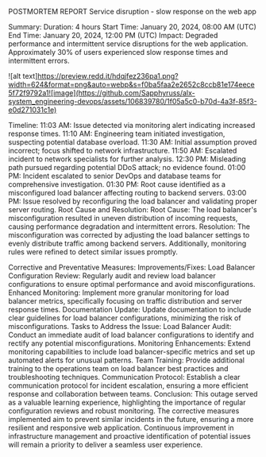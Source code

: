 POSTMORTEM REPORT 
Service disruption - slow response on the web app


Summary:
Duration: 4 hours
Start Time: January 20, 2024, 08:00 AM (UTC)
End Time: January 20, 2024, 12:00 PM (UTC)
Impact: Degraded performance and intermittent service disruptions for the web application. Approximately 30% of users experienced slow response times and intermittent errors.



![alt text]https://preview.redd.it/hdqjfez236pa1.png?width=624&format=png&auto=webp&s=f0ba5faa2e2652c8ccb81e174eece5f72f9792a1![image](https://github.com/Sapphyruss/alx-system_engineering-devops/assets/106839780/1f05a5c0-b70d-4a3f-85f3-e0d271031c1e)


Timeline:
11:03 AM: Issue detected via monitoring alert indicating increased response times.
11:10 AM: Engineering team initiated investigation, suspecting potential database overload.
11:30 AM: Initial assumption proved incorrect; focus shifted to network infrastructure.
11:50 AM: Escalated incident to network specialists for further analysis.
12:30 PM: Misleading path pursued regarding potential DDoS attack; no evidence found.
01:00 PM: Incident escalated to senior DevOps and database teams for comprehensive investigation.
01:30 PM: Root cause identified as a misconfigured load balancer affecting routing to backend servers.
03:00 PM: Issue resolved by reconfiguring the load balancer and validating proper server routing.
Root Cause and Resolution:
Root Cause: The load balancer's misconfiguration resulted in uneven distribution of incoming requests, causing performance degradation and intermittent errors.
Resolution: The misconfiguration was corrected by adjusting the load balancer settings to evenly distribute traffic among backend servers. Additionally, monitoring rules were refined to detect similar issues promptly.








Corrective and Preventative Measures:
Improvements/Fixes:
Load Balancer Configuration Review: Regularly audit and review load balancer configurations to ensure optimal performance and avoid misconfigurations.
Enhanced Monitoring: Implement more granular monitoring for load balancer metrics, specifically focusing on traffic distribution and server response times.
Documentation Update: Update documentation to include clear guidelines for load balancer configurations, minimizing the risk of misconfigurations.
Tasks to Address the Issue:
Load Balancer Audit: Conduct an immediate audit of load balancer configurations to identify and rectify any potential misconfigurations.
Monitoring Enhancements: Extend monitoring capabilities to include load balancer-specific metrics and set up automated alerts for unusual patterns.
Team Training: Provide additional training to the operations team on load balancer best practices and troubleshooting techniques.
Communication Protocol: Establish a clear communication protocol for incident escalation, ensuring a more efficient response and collaboration between teams.
Conclusion: 
This outage served as a valuable learning experience, highlighting the importance of regular configuration reviews and robust monitoring. The corrective measures implemented aim to prevent similar incidents in the future, ensuring a more resilient and responsive web application. Continuous improvement in infrastructure management and proactive identification of potential issues will remain a priority to deliver a seamless user experience.



